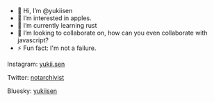 - 👋 Hi, I’m @yukiisen
- 👀 I’m interested in apples.
- 🌱 I’m currently learning rust
- 💞️ I’m looking to collaborate on, how can you even collaborate with javascript?
- ⚡ Fun fact: I'm not a failure.


Instagram: [yukii.sen](https://www.instagram.com/yukii.sen/)

Twitter: [notarchivist](https://x.com/notarchivist)

Bluesky: [yukiisen](https://bsky.app/profile/yukiisen.bsky.social)

<!---
yukiisen/yukiisen is a ✨ special ✨ repository because its `README.md` (this file) appears on your GitHub profile.
You can click the Preview link to take a look at your changes.
--->
